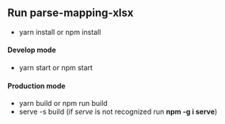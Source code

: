 ## Run parse-mapping-xlsx

- yarn install or npm install


#### Develop mode

- yarn start or npm start

#### Production mode

- yarn build or npm run build
- serve -s build (if *serve* is not recognized run **npm -g i serve**)
